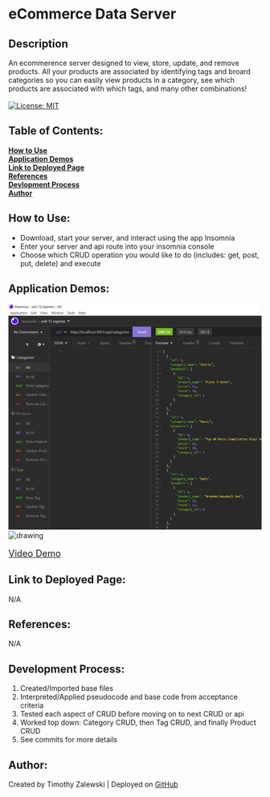 # eCommerce Data Server

## Description
An ecommerence server designed to view, store, update, and remove products. All your products are associated by identifying tags and broard categories so you can easily view products in a category, see which products are associated with which tags, and many other combinations! <br /> <br />
[![License: MIT](https://img.shields.io/badge/License-MIT-yellow.svg)](https://opensource.org/licenses/MIT)

 ## Table of Contents:

  **[How to Use](#how-to-use)** <br />
  **[Application Demos](#application-demos)** <br />
  **[Link to Deployed Page](#link-to-deployed-page)** <br />
  **[References](#references)** <br />
  **[Devlopment Process](#development-process)** <br />
  **[Author](#author)** <br />

## How to Use:
* Download, start your server, and interact using the app Insomnia <br />
* Enter your server and api route into your insomnia console <br />
* Choose which CRUD operation you would like to do (includes: get, post, put, delete) and execute

## Application Demos:
<img src="./demos/demo_Insomnia.png" alt="drawing" width="600" height="auto"/> <br />
<img src="./demos/demo_database.gif" alt="drawing" width="600" height="auto"/> <br /><br />
<font size="4"><a href="https://drive.google.com/file/d/1XFHbE2uV49ixkkqU6qa1dCNfnZy4x_B2/view">Video Demo</a></font> <br />

## Link to Deployed Page:
N/A

## References:
N/A

## Development Process:
1. Created/Imported base files
2. Interpreted/Applied pseudocode and base code from acceptance criteria
3. Tested each aspect of CRUD before moving on to next CRUD or api
4. Worked top down: Category CRUD, then Tag CRUD, and finally Product CRUD
3. See commits for more details

## Author:
Created by Timothy Zalewski | Deployed on [GitHub](https://github.com/Tim-Zebra)